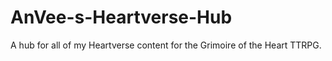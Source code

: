 # AnVee-s-Heartverse-Hub
A hub for all of my Heartverse content for the Grimoire of the Heart TTRPG.
